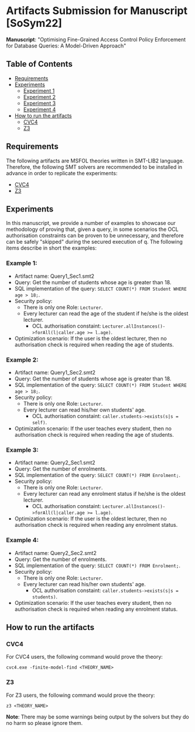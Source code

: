# Artifacts Submission for Manuscript [SoSym22]

**Manuscript**: "Optimising Fine-Grained Access Control Policy Enforcement for Database Queries: A Model-Driven Approach"

## Table of Contents

- [Requirements](#requirements)
- [Experiments](#experiments)
    - [Experiment 1](#example-1)
    - [Experiment 2](#example-2)
    - [Experiment 3](#example-3)
    - [Experiment 4](#example-4)
- [How to run the artifacts](#how-to-run-the-artifacts)
    - [CVC4](#cvc4)
    - [Z3](#z3)

## Requirements
The following artifacts are MSFOL theories written in SMT-LIB2 language.
Therefore, the following SMT solvers are recommended to be installed in advance in order to replicate the experiments:
- [CVC4](https://github.com/CVC4/CVC4-archived)
- [Z3](https://github.com/Z3Prover/z3)

## Experiments
In this manuscript, we provide a number of examples to showcase our methodology of proving that, given a query,
in some scenarios the OCL authorisation constraints can be proven to be unnecessary, and therefore can be safely 
"skipped" during the secured execution of q. The following items describe in short the examples:

### Example 1:
- Artifact name: Query1_Sec1.smt2
- Query: Get the number of students whose age is greater than 18.
- SQL implementation of the query: `SELECT COUNT(*) FROM Student WHERE age > 18;`.
- Security policy: 
  - There is only one Role: `Lecturer`.
  - Every lecturer can read the age of the student if he/she is the oldest lecturer.
    - OCL authorisation constaint: `Lecturer.allInstances()->forAll(l|caller.age >= l.age)`.
- Optimization scenario: If the user is the oldest lecturer, then no authorisation check is required when reading the age of students.

### Example 2:
- Artifact name: Query1_Sec2.smt2
- Query: Get the number of students whose age is greater than 18.
- SQL implementation of the query: `SELECT COUNT(*) FROM Student WHERE age > 18;`.
- Security policy: 
  - There is only one Role: `Lecturer`.
  - Every lecturer can read his/her own students' age.
    - OCL authorisation constaint: `caller.students->exists(s|s = self)`.
- Optimization scenario: If the user teaches every student, then no authorisation check is required when reading the age of students.

### Example 3:
- Artifact name: Query2_Sec1.smt2
- Query: Get the number of  enrolments.
- SQL implementation of the query: `SELECT COUNT(*) FROM Enrolment;`.
- Security policy: 
  - There is only one Role: `Lecturer`.
  - Every lecturer can read any enrolment status if he/she is the oldest lecturer.
    - OCL authorisation constaint: `Lecturer.allInstances()->forAll(l|caller.age >= l.age)`.
- Optimization scenario: If the user is the oldest lecturer, then no authorisation check is required when reading any enrolment status.

### Example 4:
- Artifact name: Query2_Sec2.smt2
- Query: Get the number of  enrolments.
- SQL implementation of the query: `SELECT COUNT(*) FROM Enrolment;`.
- Security policy: 
  - There is only one Role: `Lecturer`.
  - Every lecturer can read his/her own students' age.
    - OCL authorisation constaint: `caller.students->exists(s|s = students)`.
- Optimization scenario: If the user teaches every student, then no authorisation check is required when reading any enrolment status.

## How to run the artifacts

### CVC4
For CVC4 users, the following command would prove the theory:
```
cvc4.exe -finite-model-find <THEORY_NAME>
```

### Z3
For Z3 users, the following command would prove the theory:
```
z3 <THEORY_NAME>
```
**Note**: There may be some warnings being output by the solvers but they do no harm so please ignore them.
